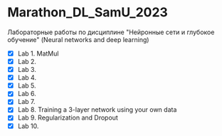 # Marathon_DL_SamU_2023
Лабораторные работы по дисциплине "Нейронные сети и глубокое обучение" (Neural networks and deep learning) 

- [x] Lab 1. MatMul
- [x] Lab 2. 
- [x] Lab 3. 
- [x] Lab 4.
- [x] Lab 5. 
- [x] Lab 6. 
- [x] Lab 7.
- [x] Lab 8. Training a 3-layer network using your own data
- [x] Lab 9. Regularization and Dropout
- [x] Lab 10. 
